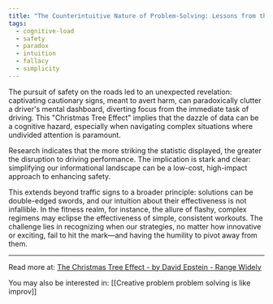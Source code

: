 ```yaml
---
title: "The Counterintuitive Nature of Problem-Solving: Lessons from the Road"
tags:
  - cognitive-load
  - safety
  - paradox
  - intuition
  - fallacy
  - simplicity
---
```

The pursuit of safety on the roads led to an unexpected revelation: captivating cautionary signs, meant to avert harm, can paradoxically clutter a driver's mental dashboard, diverting focus from the immediate task of driving. This "Christmas Tree Effect" implies that the dazzle of data can be a cognitive hazard, especially when navigating complex situations where undivided attention is paramount.

Research indicates that the more striking the statistic displayed, the greater the disruption to driving performance. The implication is stark and clear: simplifying our informational landscape can be a low-cost, high-impact approach to enhancing safety.

This extends beyond traffic signs to a broader principle: solutions can be double-edged swords, and our intuition about their effectiveness is not infallible. In the fitness realm, for instance, the allure of flashy, complex regimens may eclipse the effectiveness of simple, consistent workouts. The challenge lies in recognizing when our strategies, no matter how innovative or exciting, fail to hit the mark—and having the humility to pivot away from them.

----

Read more at: [The Christmas Tree Effect - by David Epstein - Range Widely](https://davidepstein.substack.com/p/the-christmas-tree-effect)

You may also be interested in: [[Creative problem problem solving is like improv]]